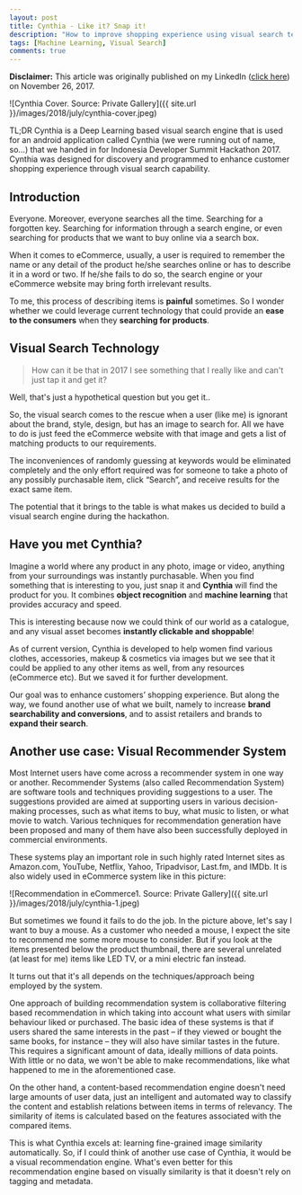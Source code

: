 ```yaml
---
layout: post
title: Cynthia - Like it? Snap it!
description: "How to improve shopping experience using visual search technology."
tags: [Machine Learning, Visual Search]
comments: true
---
```


**Disclaimer:** This article was originally published on my LinkedIn ([click here](https://www.linkedin.com/pulse/cynthia-like-snap-febi-agil-ifdillah/)) on November 26, 2017. 

![Cynthia Cover. Source: Private Gallery]({{ site.url }}/images/2018/july/cynthia-cover.jpeg)

TL;DR Cynthia is a Deep Learning based visual search engine that is used for an android application called Cynthia (we were running out of name, so...) that we handed in for Indonesia Developer Summit Hackathon 2017. Cynthia was designed for discovery and programmed to enhance customer shopping experience through visual search capability.

## Introduction

Everyone. Moreover, everyone searches all the time. Searching for a forgotten key. Searching for information through a search engine, or even searching for products that we want to buy online via a search box.

When it comes to eCommerce, usually, a user is required to remember the name or any detail of the product he/she searches online or has to describe it in a word or two. If he/she fails to do so, the search engine or your eCommerce website may bring forth irrelevant results.

To me, this process of describing items is **painful** sometimes. So I wonder whether we could leverage current technology that could provide an **ease to the consumers** when they **searching for products**.

## Visual Search Technology

>
> How can it be that in 2017 I see something that I really like and can't just tap it and get it?
>


Well, that's just a hypothetical question but you get it..

So, the visual search comes to the rescue when a user (like me) is ignorant about the brand, style, design, but has an image to search for. All we have to do is just feed the eCommerce website with that image and gets a list of matching products to our requirements.

The inconveniences of randomly guessing at keywords would be eliminated completely and the only effort required was for someone to take a photo of any possibly purchasable item, click “Search”, and receive results for the exact same item.

The potential that it brings to the table is what makes us decided to build a visual search engine during the hackathon.

## Have you met Cynthia?

Imagine a world where any product in any photo, image or video, anything from your surroundings was instantly purchasable. When you find something that is interesting to you, just snap it and **Cynthia** will find the product for you. It combines **object recognition** and **machine learning** that provides accuracy and speed.

This is interesting because now we could think of our world as a catalogue, and any visual asset becomes **instantly clickable and shoppable**!

As of current version, Cynthia is developed to help women find various clothes, accessories, makeup & cosmetics via images but we see that it could be applied to any other items as well, from any resources (eCommerce etc). But we saved it for further development.

Our goal was to enhance customers’ shopping experience. But along the way, we found another use of what we built, namely to increase **brand searchability and conversions**, and to assist retailers and brands to **expand their search**.

## Another use case: Visual Recommender System

Most Internet users have come across a recommender system in one way or another. Recommender Systems (also called Recommendation System) are software tools and techniques providing suggestions to a user. The suggestions provided are aimed at supporting users in various decision-making processes, such as what items to buy, what music to listen, or what movie to watch. Various techniques for recommendation generation have been proposed and many of them have also been successfully deployed in commercial environments.

These systems play an important role in such highly rated Internet sites as Amazon.com, YouTube, Netflix, Yahoo, Tripadvisor, Last.fm, and IMDb. It is also widely used in eCommerce system like in this picture:

![Recommendation in eCommerce1. Source: Private Gallery]({{ site.url }}/images/2018/july/cynthia-1.jpeg)

But sometimes we found it fails to do the job. In the picture above, let's say I want to buy a mouse. As a customer who needed a mouse, I expect the site to recommend me some more mouse to consider. But if you look at the items presented below the product thumbnail, there are several unrelated (at least for me) items like LED TV, or a mini electric fan instead.

It turns out that it's all depends on the techniques/approach being employed by the system.

One approach of building recommendation system is collaborative filtering based recommendation in which taking into account what users with similar behaviour liked or purchased. The basic idea of these systems is that if users shared the same interests in the past – if they viewed or bought the same books, for instance – they will also have similar tastes in the future. This requires a significant amount of data, ideally millions of data points. With little or no data, we won't be able to make recommendations, like what happened to me in the aforementioned case.

On the other hand, a content-based recommendation engine doesn't need large amounts of user data, just an intelligent and automated way to classify the content and establish relations between items in terms of relevancy. The similarity of items is calculated based on the features associated with the compared items. 

This is what Cynthia excels at: learning fine-grained image similarity automatically. So, if I could think of another use case of Cynthia, it would be a visual recommendation engine. What's even better for this recommendation engine based on visually similarity is that it doesn't rely on tagging and metadata.